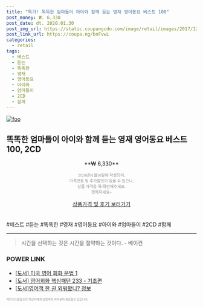 ```yaml
--- 
title: "특가! 똑똑한 엄마들이 아이와 함께 듣는 영재 영어동요 베스트 100" 
post_money: ₩. 6,330 
post_date: dt. 2020.01.30 
post_img_url: https://static.coupangcdn.com/image/retail/images/2017/12/22/14/0/6b7ca049-d055-4e3d-8913-721f8b60a237.jpg 
post_link_url: https://coupa.ng/bnFvwL 
categories: 
  - retail 
tags: 
  - 베스트 
  - 듣는 
  - 똑똑한 
  - 영재 
  - 영어동요 
  - 아이와 
  - 엄마들이 
  - 2CD 
  - 함께 
--- 
```

[![foo](https://static.coupangcdn.com/image/retail/images/2017/12/22/14/0/6b7ca049-d055-4e3d-8913-721f8b60a237.jpg)](https://coupa.ng/bnFvwL) 

## 똑똑한 엄마들이 아이와 함께 듣는 영재 영어동요 베스트 100, 2CD 
<p style="text-align: center;">**₩ 6,330**</p> 
<p style="text-align: center;"><span style="color: #898c8f; font-family: Georgia,Times,serif; font-size: 0.75em;">2020년01월30일에 작성되어, <br>가격변동 및 추가할인이 있을 수 있으니,<br> 상품 가격을 꼭!확인해주세요.<br>행복하세요~</span> 
</p>	 
<div markdown="0" style="text-align: center;"><a href="https://coupa.ng/bnFvwL" class="btn btn--success">상품가격 및 후기 보러가기</a></div> 
<br><br> 
  #베스트 #듣는 #똑똑한 #영재 #영어동요 #아이와 #엄마들이 #2CD #함께 
<hr> 

> 시간을 선택하는 것은 시간을 절약하는 것이다. - 베이컨 


### POWER LINK

* <a href="https://blog.naver.com/sakai111/221777594952" target="_blank">[도서] 미국 영어 회화 문법 1</a>
* <a href="https://blog.naver.com/santokki14/221786661324" target="_blank">[도서] 영어회화 핵심패턴 233 - 기초편</a>
* <a href="https://blog.naver.com/santokki14/221773940822" target="_blank">[도서]영어책 한 권 외워봤니? 정보</a>

<span style="color: #898c8f; font-family: Georgia,Times,serif; font-size: 0.55em;">파트너스활동으로 작성자에게 일정액의 커미션이 제공될수 있습니다.</span> 
